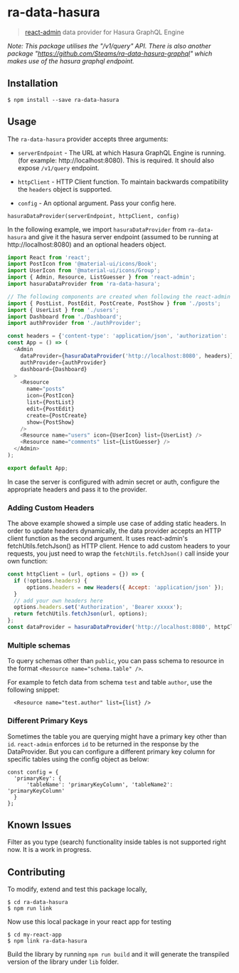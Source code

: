 # ra-data-hasura

> [react-admin](https://github.com/marmelab/react-admin) data provider for Hasura GraphQL Engine


_Note: This package utilises the "/v1/query" API. There is also another package "https://github.com/Steams/ra-data-hasura-graphql" which makes use of the hasura graphql endpoint._

## Installation

```
$ npm install --save ra-data-hasura
```

## Usage

The `ra-data-hasura` provider accepts three arguments:

- `serverEndpoint` - The URL at which Hasura GraphQL Engine is running. (for example: http://localhost:8080). This is required. It should also expose `/v1/query` endpoint.

- `httpClient` - HTTP Client function. To maintain backwards compatibility the `headers` object is supported.

- `config` - An optional argument. Pass your config here.

```
hasuraDataProvider(serverEndpoint, httpClient, config)
```

In the following example, we import `hasuraDataProvider` from `ra-data-hasura` and give it the hasura server endpoint (assumed to be running at http://localhost:8080) and an optional headers object.

```js
import React from 'react';
import PostIcon from '@material-ui/icons/Book';
import UserIcon from '@material-ui/icons/Group';
import { Admin, Resource, ListGuesser } from 'react-admin';
import hasuraDataProvider from 'ra-data-hasura';

// The following components are created when following the react-admin tutorial
import { PostList, PostEdit, PostCreate, PostShow } from './posts';
import { UserList } from './users';
import Dashboard from './Dashboard';
import authProvider from './authProvider';

const headers = {'content-type': 'application/json', 'authorization': 'bearer <token>'};
const App = () => (
  <Admin
    dataProvider={hasuraDataProvider('http://localhost:8080', headers)}
    authProvider={authProvider}
    dashboard={Dashboard}
  >
    <Resource
      name="posts"
      icon={PostIcon}
      list={PostList}
      edit={PostEdit}
      create={PostCreate}
      show={PostShow}
    />
    <Resource name="users" icon={UserIcon} list={UserList} />
    <Resource name="comments" list={ListGuesser} />
  </Admin>
);

export default App;

```

In case the server is configured with admin secret or auth, configure the appropriate headers and pass it to the provider.

### Adding Custom Headers

The above example showed a simple use case of adding static headers. In order to update headers dynamically, the data provider accepts an HTTP client function as the second argument. It uses react-admin's fetchUtils.fetchJson() as HTTP client. Hence to add custom headers to your requests, you just need to wrap the `fetchUtils.fetchJson()` call inside your own function: 

```javascript
const httpClient = (url, options = {}) => {
  if (!options.headers) {
      options.headers = new Headers({ Accept: 'application/json' });
  }
  // add your own headers here
  options.headers.set('Authorization', 'Bearer xxxxx');
  return fetchUtils.fetchJson(url, options);
};
const dataProvider = hasuraDataProvider('http://localhost:8080', httpClient);
```

### Multiple schemas

To query schemas other than `public`, you can pass schema to resource in the format
 `<Resource name="schema.table" />`.

For example to fetch data from schema `test` and table `author`, use the following snippet:

```
  <Resource name="test.author" list={list} />
```

### Different Primary Keys

Sometimes the table you are querying might have a primary key other than `id`. `react-admin` enforces `id` to be returned in the response by the DataProvider. But you can configure a different primary key column for specific tables using the config object as below:

```
const config = { 
  'primaryKey': { 
      'tableName': 'primaryKeyColumn', 'tableName2': 'primaryKeyColumn' 
  } 
};
```

## Known Issues

Filter as you type (search) functionality inside tables is not supported right now. It is a work in progress.

## Contributing

To modify, extend and test this package locally,

```
$ cd ra-data-hasura
$ npm run link
```

Now use this local package in your react app for testing
```
$ cd my-react-app
$ npm link ra-data-hasura
```

Build the library by running `npm run build` and it will generate the transpiled version of the library under `lib` folder.


